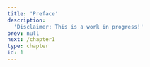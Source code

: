 ```yaml
---
title: 'Preface'
description:
  'Disclaimer: This is a work in progress!'
prev: null
next: /chapter1
type: chapter
id: 1
---
```

